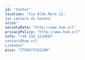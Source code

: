 ```yaml
---
id: "footer"
location: "Via Aldo Moro 22,
San Lazzaro di Savena
40168"
societyData: "http://www.hum.srl"
privacyPolicy: "http://www.hum.srl"
info: "+39 333 1234567
contact@hum.srl
Linkedin"
piva: "IT03671581209"
---
```

